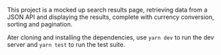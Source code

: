 This project is a mocked up search results page, retrieving data from a JSON API and displaying the results, complete with currency conversion, sorting and pagination.

Ater cloning and installing the dependencies, use `yarn dev` to run the dev server and `yarn test` to run the test suite.
